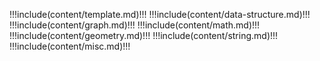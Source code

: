 !!!include(content/template.md)!!!
!!!include(content/data-structure.md)!!!
!!!include(content/graph.md)!!!
!!!include(content/math.md)!!!
!!!include(content/geometry.md)!!!
!!!include(content/string.md)!!!
!!!include(content/misc.md)!!!
